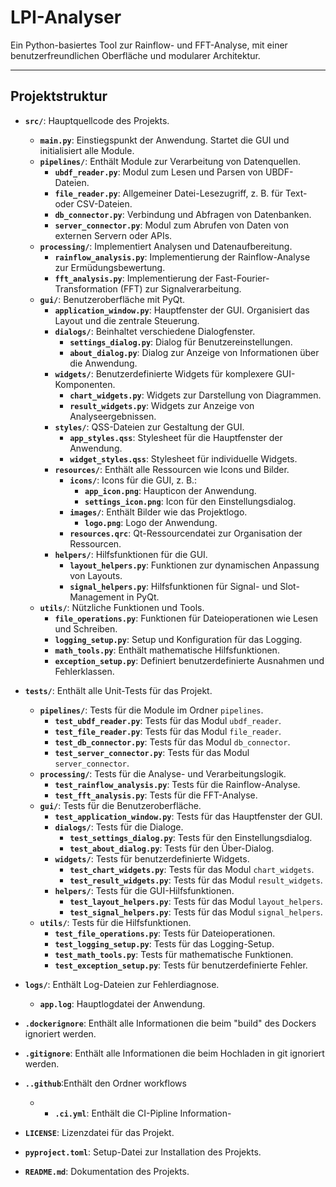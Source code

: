 # LPI-Analyser 
Ein Python-basiertes Tool zur Rainflow- und FFT-Analyse, mit einer benutzerfreundlichen Oberfläche und modularer Architektur.

---
## Projektstruktur

- **`src/`**: Hauptquellcode des Projekts.
  - **`main.py`**: Einstiegspunkt der Anwendung. Startet die GUI und initialisiert alle Module.
  - **`pipelines/`**: Enthält Module zur Verarbeitung von Datenquellen.
    - **`ubdf_reader.py`**: Modul zum Lesen und Parsen von UBDF-Dateien.
    - **`file_reader.py`**: Allgemeiner Datei-Lesezugriff, z. B. für Text- oder CSV-Dateien.
    - **`db_connector.py`**: Verbindung und Abfragen von Datenbanken.
    - **`server_connector.py`**: Modul zum Abrufen von Daten von externen Servern oder APIs.
  - **`processing/`**: Implementiert Analysen und Datenaufbereitung.
    - **`rainflow_analysis.py`**: Implementierung der Rainflow-Analyse zur Ermüdungsbewertung.
    - **`fft_analysis.py`**: Implementierung der Fast-Fourier-Transformation (FFT) zur Signalverarbeitung.
  - **`gui/`**: Benutzeroberfläche mit PyQt.
    - **`application_window.py`**: Hauptfenster der GUI. Organisiert das Layout und die zentrale Steuerung.
    - **`dialogs/`**: Beinhaltet verschiedene Dialogfenster.
      - **`settings_dialog.py`**: Dialog für Benutzereinstellungen.
      - **`about_dialog.py`**: Dialog zur Anzeige von Informationen über die Anwendung.
    - **`widgets/`**: Benutzerdefinierte Widgets für komplexere GUI-Komponenten.
      - **`chart_widgets.py`**: Widgets zur Darstellung von Diagrammen.
      - **`result_widgets.py`**: Widgets zur Anzeige von Analyseergebnissen.
    - **`styles/`**: QSS-Dateien zur Gestaltung der GUI.
      - **`app_styles.qss`**: Stylesheet für die Hauptfenster der Anwendung.
      - **`widget_styles.qss`**: Stylesheet für individuelle Widgets.
    - **`resources/`**: Enthält alle Ressourcen wie Icons und Bilder.
      - **`icons/`**: Icons für die GUI, z. B.:
        - **`app_icon.png`**: Haupticon der Anwendung.
        - **`settings_icon.png`**: Icon für den Einstellungsdialog.
      - **`images/`**: Enthält Bilder wie das Projektlogo.
        - **`logo.png`**: Logo der Anwendung.
      - **`resources.qrc`**: Qt-Ressourcendatei zur Organisation der Ressourcen.
    - **`helpers/`**: Hilfsfunktionen für die GUI.
      - **`layout_helpers.py`**: Funktionen zur dynamischen Anpassung von Layouts.
      - **`signal_helpers.py`**: Hilfsfunktionen für Signal- und Slot-Management in PyQt.
  - **`utils/`**: Nützliche Funktionen und Tools.
    - **`file_operations.py`**: Funktionen für Dateioperationen wie Lesen und Schreiben.
    - **`logging_setup.py`**: Setup und Konfiguration für das Logging.
    - **`math_tools.py`**: Enthält mathematische Hilfsfunktionen.
    - **`exception_setup.py`**: Definiert benutzerdefinierte Ausnahmen und Fehlerklassen.

- **`tests/`**: Enthält alle Unit-Tests für das Projekt.
  - **`pipelines/`**: Tests für die Module im Ordner `pipelines`.
    - **`test_ubdf_reader.py`**: Tests für das Modul `ubdf_reader`.
    - **`test_file_reader.py`**: Tests für das Modul `file_reader`.
    - **`test_db_connector.py`**: Tests für das Modul `db_connector`.
    - **`test_server_connector.py`**: Tests für das Modul `server_connector`.
  - **`processing/`**: Tests für die Analyse- und Verarbeitungslogik.
    - **`test_rainflow_analysis.py`**: Tests für die Rainflow-Analyse.
    - **`test_fft_analysis.py`**: Tests für die FFT-Analyse.
  - **`gui/`**: Tests für die Benutzeroberfläche.
    - **`test_application_window.py`**: Tests für das Hauptfenster der GUI.
    - **`dialogs/`**: Tests für die Dialoge.
      - **`test_settings_dialog.py`**: Tests für den Einstellungsdialog.
      - **`test_about_dialog.py`**: Tests für den Über-Dialog.
    - **`widgets/`**: Tests für benutzerdefinierte Widgets.
      - **`test_chart_widgets.py`**: Tests für das Modul `chart_widgets`.
      - **`test_result_widgets.py`**: Tests für das Modul `result_widgets`.
    - **`helpers/`**: Tests für die GUI-Hilfsfunktionen.
      - **`test_layout_helpers.py`**: Tests für das Modul `layout_helpers`.
      - **`test_signal_helpers.py`**: Tests für das Modul `signal_helpers`.
  - **`utils/`**: Tests für die Hilfsfunktionen.
    - **`test_file_operations.py`**: Tests für Dateioperationen.
    - **`test_logging_setup.py`**: Tests für das Logging-Setup.
    - **`test_math_tools.py`**: Tests für mathematische Funktionen.
    - **`test_exception_setup.py`**: Tests für benutzerdefinierte Fehler.

- **`logs/`**: Enthält Log-Dateien zur Fehlerdiagnose.
  - **`app.log`**: Hauptlogdatei der Anwendung.
- **`.dockerignore`**: Enthält alle Informationen die beim "build" des Dockers ignoriert werden.
- **`.gitignore`**: Enthält alle Informationen die beim Hochladen in git ignoriert werden.
- **`..github`**:Enthält den Ordner workflows
  - - **`.ci.yml`**: Enthält die CI-Pipline Information-
- **`LICENSE`**: Lizenzdatei für das Projekt.
- **`pyproject.toml`**: Setup-Datei zur Installation des Projekts.

- **`README.md`**: Dokumentation des Projekts.



